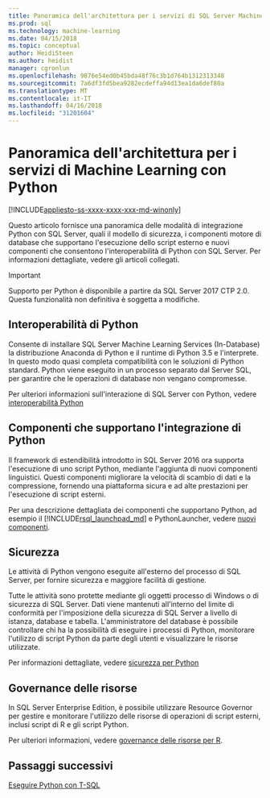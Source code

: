 ```yaml
---
title: Panoramica dell'architettura per i servizi di SQL Server Machine Learning con Python | Documenti Microsoft
ms.prod: sql
ms.technology: machine-learning
ms.date: 04/15/2018
ms.topic: conceptual
author: HeidiSteen
ms.author: heidist
manager: cgronlun
ms.openlocfilehash: 9876e54ed0b45bda48f76c3b1d764b1312313348
ms.sourcegitcommit: 7a6df3fd5bea9282ecdeffa94d13ea1da6def80a
ms.translationtype: MT
ms.contentlocale: it-IT
ms.lasthandoff: 04/16/2018
ms.locfileid: "31201604"
---
```

# <a name="architecture-overview-for-machine-learning-services-with-python"></a>Panoramica dell'architettura per i servizi di Machine Learning con Python
[!INCLUDE[appliesto-ss-xxxx-xxxx-xxx-md-winonly](../../includes/appliesto-ss-xxxx-xxxx-xxx-md-winonly.md)]

Questo articolo fornisce una panoramica delle modalità di integrazione Python con SQL Server, quali il modello di sicurezza, i componenti motore di database che supportano l'esecuzione dello script esterno e nuovi componenti che consentono l'interoperabilità di Python con SQL Server. Per informazioni dettagliate, vedere gli articoli collegati.

> [!IMPORTANT]
> Supporto per Python è disponibile a partire da SQL Server 2017 CTP 2.0. Questa funzionalità non definitiva è soggetta a modifiche.

## <a name="python-interoperability"></a>Interoperabilità di Python

Consente di installare SQL Server Machine Learning Services (In-Database) la distribuzione Anaconda di Python e il runtime di Python 3.5 e l'interprete. In questo modo quasi completa compatibilità con le soluzioni di Python standard. Python viene eseguito in un processo separato dal Server SQL, per garantire che le operazioni di database non vengano compromesse.

Per ulteriori informazioni sull'interazione di SQL Server con Python, vedere [interoperabilità Python](../../advanced-analytics/python/python-interoperability.md)

## <a name="components-that-support-python-integration"></a>Componenti che supportano l'integrazione di Python

Il framework di estendibilità introdotto in SQL Server 2016 ora supporta l'esecuzione di uno script Python, mediante l'aggiunta di nuovi componenti linguistici. Questi componenti migliorare la velocità di scambio di dati e la compressione, fornendo una piattaforma sicura e ad alte prestazioni per l'esecuzione di script esterni.

Per una descrizione dettagliata dei componenti che supportano Python, ad esempio il [!INCLUDE[rsql_launchpad_md](../../includes/rsql-launchpad-md.md)] e PythonLauncher, vedere [nuovi componenti](../../advanced-analytics/python/new-components-in-sql-server-to-support-python-integration.md).

## <a name="security"></a>Sicurezza

Le attività di Python vengono eseguite all'esterno del processo di SQL Server, per fornire sicurezza e maggiore facilità di gestione.

Tutte le attività sono protette mediante gli oggetti processo di Windows o di sicurezza di SQL Server. Dati viene mantenuti all'interno del limite di conformità per l'imposizione della sicurezza di SQL Server a livello di istanza, database e tabella. L'amministratore del database è possibile controllare chi ha la possibilità di eseguire i processi di Python, monitorare l'utilizzo di script Python da parte degli utenti e visualizzare le risorse utilizzate.

Per informazioni dettagliate, vedere [sicurezza per Python](../../advanced-analytics/python/security-overview-sql-server-python-services.md)

## <a name="resource-governance"></a>Governance delle risorse

In SQL Server Enterprise Edition, è possibile utilizzare Resource Governor per gestire e monitorare l'utilizzo delle risorse di operazioni di script esterni, inclusi script di R e gli script Python.

Per ulteriori informazioni, vedere [governance delle risorse per R](../../advanced-analytics/r/resource-governance-for-r-services.md).

## <a name="next-steps"></a>Passaggi successivi

[Eseguire Python con T-SQL](../tutorials/run-python-using-t-sql.md)
